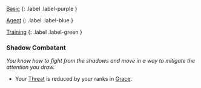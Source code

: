 
[Basic](Game/Basic-List)
{: .label .label-purple }

[Agent](Game/Agent)
{: .label .label-blue }

[Training](Game/Training-List)
{: .label .label-green }
### Shadow Combatant
*You know how to fight from the shadows and move in a way to mitigate the attention you draw.*
* Your [Threat](Game/Core/Weapons#Threat) is reduced by your ranks in [Grace](Game/Core/Agility#Grace).

